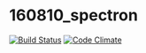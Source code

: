 # 160810_spectron

[![Build Status](https://travis-ci.org/nyamogera/160810_spectron.svg?branch=master)](https://travis-ci.org/nyamogera/160810_spectron)
[![Code Climate](https://codeclimate.com/github/nyamogera/160810_spectron/badges/gpa.svg)](https://codeclimate.com/github/nyamogera/160810_spectron)